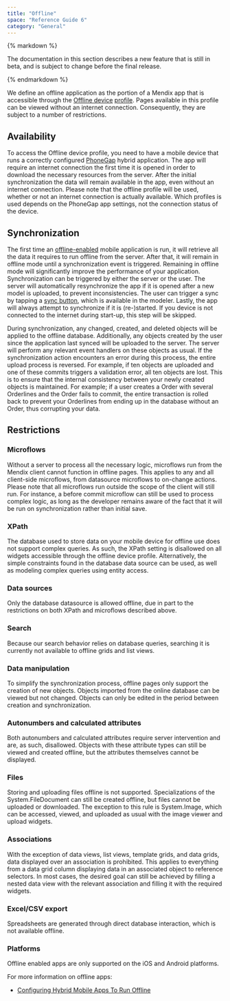 ```yaml
---
title: "Offline"
space: "Reference Guide 6"
category: "General"
---
```

<div class="alert alert-warning">{% markdown %}

The documentation in this section describes a new feature that is still in beta, and is subject to change before the final release.

{% endmarkdown %}</div>



We define an offline application as the portion of a Mendix app that is accessible through the [Offline device](/refguide6/offline-device-profile) [profile](/refguide6/navigation). Pages available in this profile can be viewed without an internet connection. Consequently, they are subject to a number of restrictions.

## Availability

To access the Offline device profile, you need to have a mobile device that runs a correctly configured [PhoneGap](http://phonegap.com/) hybrid application. The app will require an internet connection the first time it is opened in order to download the necessary resources from the server. After the initial synchronization the data will remain available in the app, even without an internet connection. Please note that the offline profile will be used, whether or not an internet connection is actually available. Which profiles is used depends on the PhoneGap app settings, not the connection status of the device.

## Synchronization

The first time an [offline-enabled](/refguide6/configuring-hybrid-mobile-apps-to-run-offline) mobile application is run, it will retrieve all the data it requires to run offline from the server. After that, it will remain in offline mode until a synchronization event is triggered. Remaining in offline mode will significantly improve the performance of your application. Synchronization can be triggered by either the server or the user. The server will automatically resynchronize the app if it is opened after a new model is uploaded, to prevent inconsistencies. The user can trigger a sync by tapping a [sync button](/refguide6/sync-button), which is available in the modeler. Lastly, the app will always attempt to synchronize if it is (re-)started. If you device is not connected to the internet during start-up, this step will be skipped.

During synchronization, any changed, created, and deleted objects will be applied to the offline database. Additionally, any objects created by the user since the application last synced will be uploaded to the server. The server will perform any relevant event handlers on these objects as usual. If the synchronization action encounters an error during this process, the entire upload process is reversed. For example, if ten objects are uploaded and one of these commits triggers a validation error, all ten objects are lost. This is to ensure that the internal consistency between your newly created objects is maintained. For example; if a user creates a Order with several Orderlines and the Order fails to commit, the entire transaction is rolled back to prevent your Orderlines from ending up in the database without an Order, thus corrupting your data.

## Restrictions

### Microflows

Without a server to process all the necessary logic, microflows run from the Mendix client cannot function in offline pages. This applies to any and all client-side microflows, from datasource microflows to on-change actions. Please note that all microflows run outside the scope of the client will still run. For instance, a before commit microflow can still be used to process complex logic, as long as the developer remains aware of the fact that it will be run on synchronization rather than initial save.

### XPath

The database used to store data on your mobile device for offline use does not support complex queries. As such, the XPath setting is disallowed on all widgets accessible through the offline device profile. Alternatively, the simple constraints found in the database data source can be used, as well as modeling complex queries using entity access.

### Data sources

Only the database datasource is allowed offline, due in part to the restrictions on both XPath and microflows described above.

### Search

Because our search behavior relies on database queries, searching it is currently not available to offline grids and list views.

### Data manipulation

To simplify the synchronization process, offline pages only support the creation of new objects. Objects imported from the online database can be viewed but not changed. Objects can only be edited in the period between creation and synchronization.

### Autonumbers and calculated attributes

Both autonumbers and calculated attributes require server intervention and are, as such, disallowed. Objects with these attribute types can still be viewed and created offline, but the attributes themselves cannot be displayed.

### Files

Storing and uploading files offline is not supported. Specializations of the System.FileDocument can still be created offline, but files cannot be uploaded or downloaded. The exception to this rule is System.Image, which can be accessed, viewed, and uploaded as usual with the image viewer and upload widgets. 

### Associations

With the exception of data views, list views, template grids, and data grids, data displayed over an association is prohibited. This applies to everything from a data grid column displaying data in an associated object to reference selectors. In most cases, the desired goal can still be achieved by filling a nested data view with the relevant association and filling it with the required widgets.

### Excel/CSV export

Spreadsheets are generated through direct database interaction, which is not available offline.

### Platforms

Offline enabled apps are only supported on the iOS and Android platforms.

For more information on offline apps:

*   [Configuring Hybrid Mobile Apps To Run Offline](/refguide6/configuring-hybrid-mobile-apps-to-run-offline)
